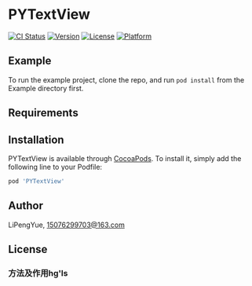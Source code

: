 # PYTextView

[![CI Status](https://img.shields.io/travis/LiPengYue/PYTextView.svg?style=flat)](https://travis-ci.org/LiPengYue/PYTextView)
[![Version](https://img.shields.io/cocoapods/v/PYTextView.svg?style=flat)](https://cocoapods.org/pods/PYTextView)
[![License](https://img.shields.io/cocoapods/l/PYTextView.svg?style=flat)](https://cocoapods.org/pods/PYTextView)
[![Platform](https://img.shields.io/cocoapods/p/PYTextView.svg?style=flat)](https://cocoapods.org/pods/PYTextView)

## Example

To run the example project, clone the repo, and run `pod install` from the Example directory first.

## Requirements

## Installation

PYTextView is available through [CocoaPods](https://cocoapods.org). To install
it, simply add the following line to your Podfile:

```ruby
pod 'PYTextView'
```

## Author

LiPengYue, 15076299703@163.com

## License

### 方法及作用hg'ls
```

```
